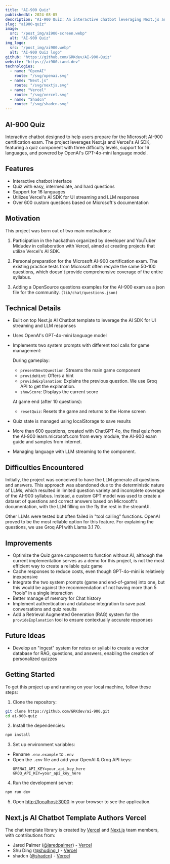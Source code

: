 ```yaml
---
title: "AI-900 Quiz"
publishedAt: 2024-08-05
description: "AI-900 Quiz: An interactive chatbot leveraging Next.js and Vercel's AI SDK to help users prepare for the Microsoft AI-900 certification exam. Features multilingual support, custom questions, and GPT-4 integration."
slug: "ai900-quiz"
image: 
  src: "/post_img/ai900-screen.webp"
  alt: "AI-900 Quiz"
img_logo: 
  src: "/post_img/ai900.webp"
  alt: "AI-900 Quiz logo"
github: "https://github.com/GRKdev/AI-900-Quiz"
website: "https://ai900.iand.dev"
technologies:
  - name: "OpenAI"
    route: "/svg/openai.svg"
  - name: "Next.js"
    route: "/svg/nextjs.svg"
  - name: "Vercel"
    route: "/svg/vercel.svg"
  - name: "Shadcn"
    route: "/svg/shadcn.svg"
---
```


## AI-900 Quiz

Interactive chatbot designed to help users prepare for the Microsoft AI-900 certification exam. The project leverages Next.js and Vercel's AI SDK, featuring a quiz component with three difficulty levels, support for 16 languages, and powered by OpenAI's GPT-4o-mini language model.

## Features

- Interactive chatbot interface
- Quiz with easy, intermediate, and hard questions
- Support for 16 languages
- Utilizes Vercel's AI SDK for UI streaming and LLM responses
- Over 600 custom questions based on Microsoft's documentation

## Motivation

This project was born out of two main motivations:

1. Participation in the hackathon organized by developer and YouTuber Midudev in collaboration with Vercel, aimed at creating projects that utilize Vercel's AI SDK.

2. Personal preparation for the Microsoft AI-900 certification exam. The existing practice tests from Microsoft often recycle the same 50-100 questions, which doesn't provide comprehensive coverage of the entire syllabus.

3. Adding a OpenSource questions examples for the AI-900 exam as a json file for the community. `(lib/chat/questions.json)`

## Technical Details

- Built on top Next.js AI Chatbot template to leverage the AI SDK for UI streaming and LLM responses
- Uses OpenAI's GPT-4o-mini language model
- Implements two system prompts with different tool calls for game management:

    During gameplay:
    - `presentNextQuestion`: Streams the main game component
    - `provideHint`: Offers a hint
    - `provideExplanation`: Explains the previous question. We use Groq API to get the explanation.
    - `showScore`: Displays the current score

    At game end (after 10 questions):
    - `resetQuiz`: Resets the game and returns to the Home screen

- Quiz state is managed using localStorage to save results

- More than 600 questions, created with ChatGPT 4o, the final quiz from the AI-900 learn.microsoft.com from every module, the AI-900 exam guide and samples from internet.

- Managing language with LLM streaming to the component.

## Difficulties Encountered

Initially, the project was conceived to have the LLM generate all questions and answers. This approach was abandoned due to the deterministic nature of LLMs, which resulted in limited question variety and incomplete coverage of the AI-900 syllabus. Instead, a custom GPT model was used to create a dataset of questions and correct answers based on Microsoft's documentation, with the LLM filling on the fly the rest in the streamUI.

Other LLMs were tested but often failed in "tool calling" functions. OpenAI proved to be the most reliable option for this feature. For explaining the questions, we use Groq API with Llama 3.1 70.

## Improvements

- Optimize the Quiz game component to function without AI, although the current implementation serves as a demo for this project, is not the most efficient way to create a reliable quiz game
- Cache responses to reduce costs, even though GPT-4o-mini is relatively inexpensive
- Integrate the two system prompts (game and end-of-game) into one, but this would be against the recommendation of not having more than 5 "tools" in a single interaction
- Better manage of memory for Chat history
- Implement authentication and database integration to save past conversations and quiz results
- Add a Retrieval Augmented Generation (RAG) system for the `provideExplanation` tool to ensure contextually accurate responses

## Future Ideas

- Develop an "ingest" system for notes or syllabi to create a vector database for RAG, questions, and answers, enabling the creation of personalized quizzes

## Getting Started

To get this project up and running on your local machine, follow these steps:

1. Clone the repository:
  
  ```bash
  git clone https://github.com/GRKdev/ai-900.git
cd ai-900-quiz
  ```

2. Install the dependencies:

  ```bash
npm install
  ```

3. Set up environment variables:
- Rename `.env.example` to `.env`
- Open the `.env` file and add your OpenAI & Groq API keys:
  ```
  OPENAI_API_KEY=your_api_key_here
  GROQ_API_KEY=your_api_key_here
  ```

4. Run the development server:
  
  ```bash
  npm run dev
  ```
5. Open [http://localhost:3000](http://localhost:3000) in your browser to see the application.

## Next.js AI Chatbot Template Authors Vercel

The chat template library is created by [Vercel](https://vercel.com) and [Next.js](https://nextjs.org) team members, with contributions from:

- Jared Palmer ([@jaredpalmer](https://twitter.com/jaredpalmer)) - [Vercel](https://vercel.com)
- Shu Ding ([@shuding\_](https://twitter.com/shuding_)) - [Vercel](https://vercel.com)
- shadcn ([@shadcn](https://twitter.com/shadcn)) - [Vercel](https://vercel.com)